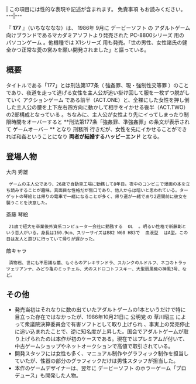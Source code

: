 |  この項目には性的な表現や記述が含まれます。  免責事項  もお読みください。  
---|---  
  
『 **177** 』（いちなななな）は、  1986年  9月に  デービーソフト  の  アダルトゲーム
向けブランドであるマカダミアソフトより発売された  PC-8800シリーズ  用の  パソコンゲーム  。他機種では  X1シリーズ
用も発売。「世の男性、女性諸氏の健全かつ正常な愛の営みを願い開発されました」と謳っている。

##  概要  

タイトルである「177」とは刑法第177条（  強姦罪、現・強制性交等罪
）のことであり、夜道を走って逃げる女性を主人公が追い掛け回して服を一枚ずつ脱がしていく  アクションゲーム
である前半（ACT.ONE）と、全裸にした女性を押し倒した主人公の腰を上下左右四方向に動かして相手をイかせる後半（ACT.TWO）の2部構成となっている
  。ちなみに、主人公が女性より先にイってしまったり制限時間をオーバーすると **刑法第177条「強姦罪、準強姦罪」の条文が表示されて ゲームオーバー
** となり  刑務所  行きだが、女性を先にイかせることができれば和姦ということになり **両者が結婚するハッピーエンド** となる。

##  登場人物  

大内 秀雄

     ゲームの主人公であり、26歳で自動車工場に勤務して8年目。夜中のコンビニで漫画の本を立ち読みすることが趣味。真面目な性格だが無口であり、他人からは暗いと思われている。ターゲットの琴絵とは帰りの電車で一緒になることが多く、帰り道が一緒であり2週間前に彼女を襲うことを決意した。 
斎藤 琴絵

     21歳で短大を卒業後外資系コンピューター会社に勤務する  OL  。明るい性格で新藤彰という恋人がいる。身長は160.9cm、スリーサイズはB82 W60 H83で  血液型  はA型。この日は友人と遊びに行っていて帰りが遅かった。 
敵キャラ

     漬物石、世にも不思議な墓、もぐらのアレキサンドラ、スカンクのルドルフ、ネコのトラッツェリアンナ、みどり亀のミッチェル、犬のスドロコトフスキー、大型扇風機の神風3号、など。 

##  その他  

  * 発売当初はそれなりに数の出ていたアダルトゲームの1本というだけで特に目立った存在ではなかったが、1986年10月21日に  公明党  の  草川昭三  によって衆議院決算委員会で有害ソフトとして取り上げられ      、事実上の発売停止に追い込まれたことで、逆に知名度が上昇した。国会でアダルトゲームが取り上げられたのは本作が初のケースである。現在ではプレミアムが付いて、中古ゲームショップやネットオークションで高値で取引されている。 
  * 開発スタッフには女性も多く、マニュアル制作やグラフィック制作を担当していたが、性器の部分のグラフィックだけは男性スタッフが担当した。 
  * 本作のゲームデザイナーは、翌年に  デービーソフト  のホラーゲーム「プロデュース」も開発した人物。 

